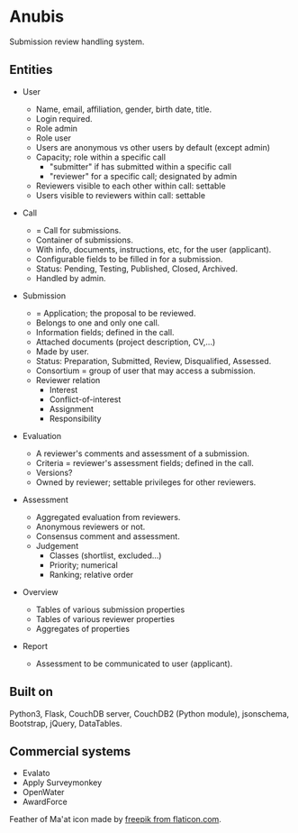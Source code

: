 # Anubis

Submission review handling system.

## Entities

- User
  - Name, email, affiliation, gender, birth date, title.
  - Login required.
  - Role admin
  - Role user
  - Users are anonymous vs other users by default (except admin)
  - Capacity; role within a specific call
    - "submitter" if has submitted within a specific call
    - "reviewer" for a specific call; designated by admin
  - Reviewers visible to each other within call: settable
  - Users visible to reviewers within call: settable
  
- Call
  - = Call for submissions.
  - Container of submissions.
  - With info, documents, instructions, etc, for the user (applicant).
  - Configurable fields to be filled in for a submission.
  - Status: Pending, Testing, Published, Closed, Archived.
  - Handled by admin.
  
- Submission
  - = Application; the proposal to be reviewed.
  - Belongs to one and only one call.
  - Information fields; defined in the call.
  - Attached documents (project description, CV,...)
  - Made by user.
  - Status: Preparation, Submitted, Review, Disqualified, Assessed.
  - Consortium = group of user that may access a submission.
  - Reviewer relation
    - Interest
    - Conflict-of-interest
    - Assignment
    - Responsibility
  
- Evaluation
  - A reviewer's comments and assessment of a submission.
  - Criteria = reviewer's assessment fields; defined in the call.
  - Versions?
  - Owned by reviewer; settable privileges for other reviewers.

- Assessment
  - Aggregated evaluation from reviewers.
  - Anonymous reviewers or not.
  - Consensus comment and assessment.
  - Judgement
    - Classes (shortlist, excluded...)
    - Priority; numerical
    - Ranking; relative order

- Overview
  - Tables of various submission properties
  - Tables of various reviewer properties
  - Aggregates of properties

- Report
  - Assessment to be communicated to user (applicant).

## Built on

Python3, Flask, CouchDB server, CouchDB2 (Python module), jsonschema,
Bootstrap, jQuery, DataTables.

## Commercial systems

- Evalato
- Apply Surveymonkey
- OpenWater
- AwardForce

Feather of Ma'at icon made by [freepik from flaticon.com](https://www.flaticon.com/authors/freepik).
